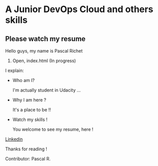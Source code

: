 # A Junior DevOps Cloud and others skills 

## Please watch my resume

Hello guys, my name is Pascal Richet

1. Open, index.html (In progress)

I explain:

* Who am I?

	I'm actually student in Udacity ...

* Why I am here ?

	It's a place to be !!

* Watch my skills !

	You welcome to see my resume, here !


[Linkedin](https://www.linkedin.com/in/pascal-richet-it-student)

Thanks for reading !

Contributor: Pascal R.
